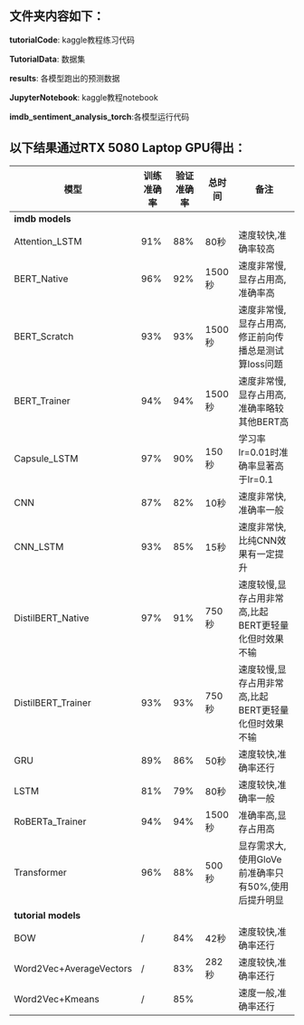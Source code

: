 ## 文件夹内容如下：
**tutorialCode**: kaggle教程练习代码

**TutorialData**: 数据集

**results**: 各模型跑出的预测数据

**JupyterNotebook**: kaggle教程notebook

**imdb_sentiment_analysis_torch**:各模型运行代码

## 以下结果通过RTX 5080 Laptop GPU得出：
| 模型 | 训练准确率 | 验证准确率 | 总时间 | 备注 |
|------|-----------|-----------|--------|------|
| **imdb models** |
| Attention_LSTM | 91% | 88% | 80秒 | 速度较快,准确率较高 |
| BERT_Native | 96% | 92% | 1500秒 | 速度非常慢,显存占用高,准确率高 |
| BERT_Scratch | 93% | 93% | 1500秒 | 速度非常慢,显存占用高,修正前向传播总是测试算loss问题 |
| BERT_Trainer | 94% | 94% | 1500秒 | 速度非常慢,显存占用高,准确率略较其他BERT高 |
| Capsule_LSTM | 97% | 90% | 150秒 | 学习率lr=0.01时准确率显著高于lr=0.1 |
| CNN | 87% | 82% | 10秒 | 速度非常快,准确率一般 |
| CNN_LSTM | 93% | 85% | 15秒 | 速度非常快,比纯CNN效果有一定提升 |
| DistilBERT_Native | 97% | 91% | 750秒 | 速度较慢,显存占用非常高,比起BERT更轻量化但时效果不输 |
| DistilBERT_Trainer | 93% | 93% | 750秒 | 速度较慢,显存占用非常高,比起BERT更轻量化但时效果不输 |
| GRU | 89% | 86% | 50秒 | 速度较快,准确率还行 |
| LSTM | 81% | 79% | 80秒 | 速度较快,准确率一般 |
| RoBERTa_Trainer | 94% | 94% | 1500秒 | 准确率高,显存占用高 |
| Transformer | 96% | 88% | 500秒 | 显存需求大,使用GloVe前准确率只有50%,使用后提升明显 |
| **tutorial models** |
| BOW | / | 84% | 42秒 | 速度较快,准确率还行 |
| Word2Vec+AverageVectors | / | 83% | 282秒 | 速度较快,准确率还行 |
| Word2Vec+Kmeans | / | 85% | | 速度一般,准确率还行 |
